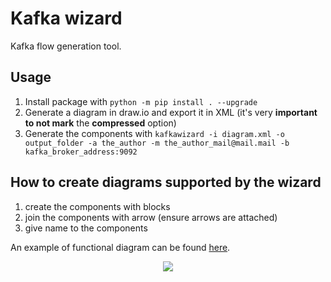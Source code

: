 # Kafka wizard

Kafka flow generation tool.

## Usage 
1. Install package with `python -m pip install . --upgrade`
2. Generate a diagram in draw.io and export it in XML (it's very **important to not mark** the **compressed** option)
3. Generate the components with `kafkawizard -i diagram.xml -o output_folder -a the_author -m the_author_mail@mail.mail -b kafka_broker_address:9092`

## How to create diagrams supported by the wizard
1. create the components with blocks
2. join the components with arrow (ensure arrows are attached)
3. give name to the components

An example of functional diagram can be found <a href='https://github.com/GandalFran/MASI-examples/blob/main/tests/test.xml'>here</a>.

<p align="center">
  <img src="https://github.com/GandalFran/MASI-examples/blob/main/tests/test.png">
</p>
